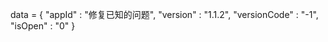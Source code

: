 <span id = 'versionData'>data = {
"appId" : "修复已知的问题",
"version" : "1.1.2",
"versionCode" : "-1",
"isOpen" : "0"
}</span>

